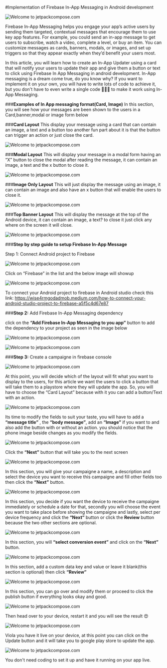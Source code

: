#Implementation of Firebase In-App Messaging in Android development

 ![Welcome to jetpackcompose.com](https://miro.medium.com/max/1400/1*s5lUbq98byx1f-9u0kjRLA.jpeg)

Firebase In-App Messaging helps you engage your app’s active users by sending them targeted, contextual messages that encourage them to use key app features. For example, you could send an in-app message to get users to subscribe, watch a video, complete a level, or buy an item. You can customize messages as cards, banners, modals, or images, and set up triggers so that they appear exactly when they’d benefit your users most.

In this article, you will learn how to create an In-App Updater using a card that will notify your users to update their app and give them a button or text to click using Firebase In App Messaging in android development.
In-App messaging is a dream come true, do you know why? If you want to implement it on your own, you will have to write lots of code to achieve it, but you don't have to even write a single code 🥳🤯😳 to make it work using In-App Messaging.

###**Examples of In App messaging format(Card, Image)**
In this section, you will see how your messages are been shown to the users in a Card,banner,modal or image form below

###**Card Layout**
This display your message using a card that can contain an image, a text and a button too another fun part about it is that the button can trigger an action or just close the card.

 ![Welcome to jetpackcompose.com](https://miro.medium.com/max/1400/1*JSwCJj7TbuOf2izmNkzDQA.png)

###**Modal Layout**
This will display your message in a modal form having an “X” button to close the modal after reading the message, it can contain an image, a text and the x button to close it.

![Welcome to jetpackcompose.com](https://miro.medium.com/max/1400/1*DvJRXaEEQ9YfxKgWPVmUVw.png)

###**Image Only Layout**
This will just display the message using an image, it can contain an image and also have an x button that will enable the users to close it.

![Welcome to jetpackcompose.com](https://miro.medium.com/max/1400/1*P5vVQfrW6PsSSQ0-esf7VQ.png)

###**Top Banner Layout**
This will display the message at the top of the Android device, it can contain an image, a text? to close it just click any where on the screen it will close.

![Welcome to jetpackcompose.com](https://miro.medium.com/max/1400/1*vyRikPWbH9aVCYaIEhLykg.png)

###**Step by step guide to setup Firebase In-App Message**

Step 1: Connect Android project to Firebase

![Welcome to jetpackcompose.com](https://miro.medium.com/max/1212/1*oCEzZHwNsZ0QN_HKwW7mCA.png)

Click on “Firebase” in the list and the below image will showup

![Welcome to jetpackcompose.com](https://miro.medium.com/max/1400/1*zzU2yj8AtnOxwe8Tzkpy3A.png)

To connect your Android project to firebase in Android studio check this link: https://wise4rmgodadmob.medium.com/how-to-connect-your-android-studio-project-to-firebase-a5f5c4d67e87

###**Step 2:** Add Firebase In-App Messaging dependency

click on the **“Add Firebase In-App Messaging to you app”** button to add the dependency to your project as seen in the image below

![Welcome to jetpackcompose.com](https://miro.medium.com/max/1400/1*NfiBlInkzleDYkkDDlBs4Q.png)

![Welcome to jetpackcompose.com](https://miro.medium.com/max/1400/1*JoIFqfJfPKrlkLmx5RcXKQ.png)

###**Step 3:** Create a campaigne in firebase console

![Welcome to jetpackcompose.com](https://miro.medium.com/max/1400/1*xQksf1RJiZB_cpQ-DUzP2Q.png)

At this point, you will decide which of the layout will fit what you want to display to the users, for this article we want the users to click a button that will take them to a playstore where they will update the app. So, you will have to choose the “Card Layout” because with it you can add a button/Text with an action.

![Welcome to jetpackcompose.com](https://miro.medium.com/max/1400/1*B8151uQOYzi7a6bzYsZsVA.png)

Its time to modify the fields to suit your taste, you will have to add a **“message title”** , the **“body message”**, add an **“Image”** if you want to and also add the button with or without an action. you should notice that the phone image beside changes as you modify the fields.

![Welcome to jetpackcompose.com](https://miro.medium.com/max/1400/1*XkCg-H5oeXRcM5HUBD9kGg.png)

Click the **“Next”** button that will take you to the next screen

![Welcome to jetpackcompose.com](https://miro.medium.com/max/1400/1*moyjut4ORTVRepJhb8Yi5g.png)

In this section, you will give your campaigne a name, a description and select the device you want to receive this campaigne and fill other fields too then click the **“Next”** button.

![Welcome to jetpackcompose.com](https://miro.medium.com/max/1400/1*6ey3-HSrmiSwaKgIryLemg.png)

In this section, you decide if you want the device to receive the campaigne immediately or schedule a date for that, secondly you will choose the event you want to take place before showing the campaigne and lastly, select per device frequency and click the **“Next”** button or click the **Review** button because the two other sections are optional.

![Welcome to jetpackcompose.com](https://miro.medium.com/max/1400/1*GOb0FXkkr0gUt4SwHgTGWA.png)

In this section, you will **“select conversion event”** and click on the **“Next”** button.

![Welcome to jetpackcompose.com](https://miro.medium.com/max/1400/1*MHU2eABiF4_0tuCl1vnHZg.png)

In this section, add a custom data key and value or leave it blank(this section is optional) then click **“Review”**

![Welcome to jetpackcompose.com](https://miro.medium.com/max/1400/1*jY8c3NdGIYz4bR2LVU3DrA.png)

In this section, you can go over and modify them or proceed to click the publish button if everything looks okay and good.

![Welcome to jetpackcompose.com](https://miro.medium.com/max/1400/1*pz9jpZW_fl_ec01ma-u9Pg.png)

Then head over to your device, restart it and you will see the result 😍

![Welcome to jetpackcompose.com](https://miro.medium.com/max/1400/1*NhMWhzxiZ4f3G7GGm-3WAw.png)

Viola you have it live on your device, at this point you can click on the Update button and it will take you to google play store to update the app.

![Welcome to jetpackcompose.com](https://miro.medium.com/max/1400/1*rRtrcsrJCh7Vn-ubi-N-Kg.png)

You don't need coding to set it up and have it running on your app live.
